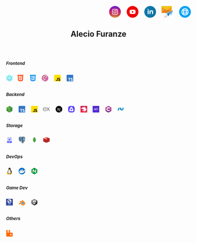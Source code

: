 <div align="end">
    <a target="_blank" href="https://instagram.com/alec1o"><img width="32px" src="/instagram.png" alt="instagram"/></a>
&nbsp;&nbsp;
    <a target="_blank" href="https://youtube.com/@alec1o"><img width="32px" src="/youtube.png" alt="youtube"/></a>
&nbsp;&nbsp;
    <a target="_blank" href="https://linkedin.com/in/alec1o/"><img width="32px" src="/linkedin.png" alt="linkedin"/></a>
&nbsp;&nbsp;
    <a target="_blank" href="mailto://i@alecio.me"><img width="32px" src="/email.png" alt="email"/></a>
&nbsp;&nbsp;
    <a target="_blank" href="http://www.alecio.me/"><img width="32px" src="/website.png" alt="website"/></a>
</div>

<div align="center">
    <h2>Alecio Furanze</sub></h2>
    </br>
</div>

<h4>
    <h5>
        <sub><strong>Frontend</strong></sub>
    </h5>
    <sub><img width="18px" src="/react.png" /></sub>&nbsp;&nbsp;
    <sub><img width="18px" src="/html.png" /></sub> &nbsp;&nbsp;
    <sub><img width="18px" src="/css.png" /></sub> &nbsp;&nbsp;
    <sub><img width="18px" src="/sass.png" /></sub> &nbsp;&nbsp;
    <sub><img width="18px" src="/js.png" /></sub> &nbsp;&nbsp;
    <sub><img width="18px" src="/typescript.png" /></sub>
</h4>

<h4>
    <h5>
        <sub><strong>Backend</strong></sub>
    </h5>
    <sub><img width="18px" src="/nodejs.png" /></sub> &nbsp;&nbsp;
    <sub><img width="18px" src="/typescript.png" /></sub> &nbsp;&nbsp;
    <sub><img width="18px" src="/js.png" /></sub> &nbsp;&nbsp;
    <sub><img width="18px" src="/expressjs2.png" /></sub> &nbsp;&nbsp;
    <sub><img width="18px" src="/nextjs.svg" /></sub> &nbsp;&nbsp;
    <sub><img width="18px" src="/adonisjs.png" /></sub>  &nbsp;&nbsp;
    <sub><img width="18px" src="/nestjs.png" /></sub> &nbsp;&nbsp;
    <sub><img width="18px" src="/dotnet.png" /></sub> &nbsp;&nbsp;
    <sub><img width="18px" src="/c-sharp.png" /></sub> &nbsp;&nbsp;
    <sub><img width="18px" src="/aspnet.webp" /></sub>
</h4>

<h4>
    <h5>
        <sub><strong>Storage</strong></sub>
    </h5>
    <sub><img width="18px" src="/sql.png" /></sub> &nbsp;&nbsp;
    <sub><img width="18px" src="/postgre.png" /></sub> &nbsp;&nbsp;
    <sub><img width="18px" src="/mongodb.png" /></sub> &nbsp;&nbsp;
    <sub><img width="18px" src="/redis.png" /></sub>
</h4>

<h4>
    <h5>
        <sub><strong>DevOps</strong></sub>
    </h5>
    <sub><img width="18px" src="/linux.png" /></sub> &nbsp;&nbsp;
    <sub><img width="18px" src="/docker.png" /></sub> &nbsp;&nbsp;
    <sub><img width="18px" src="/nginx.png" /></sub>
</h4>

<h4>
    <h5>
        <sub><strong>Game Dev</strong></sub>
    </h5>
    <sub><img width="18px" src="/flaxengine.png" /></sub> &nbsp;&nbsp;
    <sub><img width="18px" src="/blender3d.png" /></sub> &nbsp;&nbsp;
    <sub><img width="18px" src="/unityengine.png" /></sub>
</h4>

<h4>
    <h5>
        <sub><strong>Others</strong></sub>
    </h5>
    <sub><img width="18px" src="/rabbitmq.png" /></sub> &nbsp;&nbsp;
</h4>
